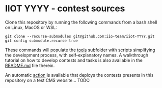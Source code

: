 # IIOT YYYY - contest sources

Clone this repository by running the following commands from a bash shell on Linux, MacOS or WSL:
```
git clone --recurse-submodules git@github.com:iio-team/iiot-YYYY.git
git config submodule.recurse true
```
These commands will populate the [tools](https://github.com/iio-team/tools) subfolder with scripts simplifying the development process, with self-explanatory names. A walkthrough tutorial on how to develop contests and tasks is also available in the [README.md](https://github.com/iio-team/tools/blob/main/README.md) file therein.

An automatic [action](https://github.com/iio-team/iiot-2023/actions) is available that deploys the contests presents in this repository on a test CMS website... TODO
